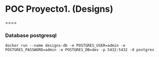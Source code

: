 # POC Proyecto1. (Designs)
====

### Database postgresql

```
docker run --name designs-db -e POSTGRES_USER=admin -e POSTGRES_PASSWORD=admin -e POSTGRES_DB=dev -p 5432:5432 -d postgres
```


